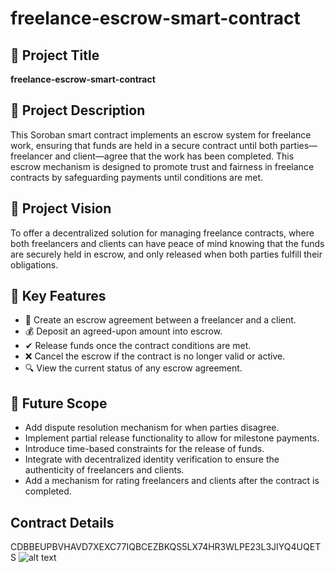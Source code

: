 # freelance-escrow-smart-contract

## 📌 Project Title
**freelance-escrow-smart-contract**

## 📄 Project Description
This Soroban smart contract implements an escrow system for freelance work, ensuring that funds are held in a secure contract until both parties—freelancer and client—agree that the work has been completed. This escrow mechanism is designed to promote trust and fairness in freelance contracts by safeguarding payments until conditions are met.

## 🎯 Project Vision
To offer a decentralized solution for managing freelance contracts, where both freelancers and clients can have peace of mind knowing that the funds are securely held in escrow, and only released when both parties fulfill their obligations.

## 🌟 Key Features
- 💼 Create an escrow agreement between a freelancer and a client.
- 💰 Deposit an agreed-upon amount into escrow.
- ✔ Release funds once the contract conditions are met.
- ❌ Cancel the escrow if the contract is no longer valid or active.
- 🔍 View the current status of any escrow agreement.

## 🚀 Future Scope
- Add dispute resolution mechanism for when parties disagree.
- Implement partial release functionality to allow for milestone payments.
- Introduce time-based constraints for the release of funds.
- Integrate with decentralized identity verification to ensure the authenticity of freelancers and clients.
- Add a mechanism for rating freelancers and clients after the contract is completed.

## Contract Details
CDBBEUPBVHAVD7XEXC77IQBCEZBKQS5LX74HR3WLPE23L3JIYQ4UQETS
![alt text](image.png)